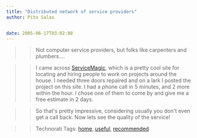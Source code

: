 ```yaml
---
title: "Distributed network of service providers"
author: Pito Salas


date: 2005-06-17T03:02:08
---
```



>>

>> Not computer service providers, but folks like carpenters and plumbers….

>>

>> I came across [ServiceMagic](<http://www.servicemagic.com/>), which is a
pretty cool site for locating and hiring people to work on projects around the
house. I needed three doors repaired and on a lark I posted the project on
this site. I had a phone call in 5 minutes, and 2 more within the hour. I
chose one of them to come by and give me a free estimate in 2 days.

>>

>> So that's pretty impressive, considering usually you don't even get a call
back. Now lets see the quality of the service!

>>

>> Technorati Tags: [home](<http://technorati.com/tag/home>),
[useful](<http://technorati.com/tag/useful>),
[recommended](<http://technorati.com/tag/recommended>)


